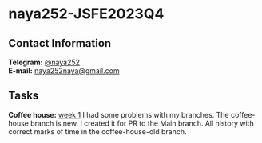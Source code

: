 # naya252-JSFE2023Q4

## Contact Information
**Telegram:** [@naya252](https://t.me/naya252)  \
**E-mail:** naya252naya@gmail.com

## Tasks
**Coffee house:** [week 1](https://rolling-scopes-school.github.io/naya252-JSFE2023Q4/coffee-house/) I had some problems with my branches. The coffee-house branch is new. I created it for PR to the Main branch. All history with correct marks of time in the coffee-house-old branch.
